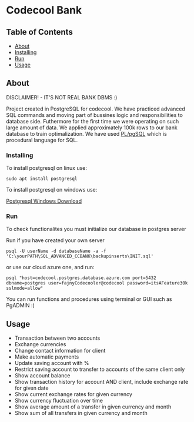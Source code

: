 # Codecool Bank

## Table of Contents

- [About](#about)
- [Installing](#installing)
- [Run](#run)
- [Usage](#usage)

## About <a name = "about"></a>

DISCLAIMER! - IT'S NOT REAL BANK DBMS :)

Project created in PostgreSQL for codecool. We have practiced advanced SQL commands and 
moving part of bussines logic and responsibilities to database side.
Futhermore for the first time we were operating on such large amount of data.
We applied approximately 100k rows to our bank database to train optimalization. 
We have used [PL/pgSQL](https://www.postgresql.org/docs/9.3/plpgsql.html) which is procedural language for SQL. 


### Installing <a name = "installing"></a>

To install postgresql on linux use:

```
sudo apt install postgresql
```

To install postgresql on windows use:

[Postgresql Windows Download](https://www.postgresql.org/download/windows/)


### Run <a name = "run"></a>

To check functionalites you must initialize our database in postgres server

Run if you have created your own server

```
psql -U userName -d databaseName -a -f 'C:\yourPATH\SQL_ADVANCED_CCBANK\backupinserts\INIT.sql'
```

or use our cloud azure one, and run:

```
psql "host=codecool.postgres.database.azure.com port=5432 dbname=postgres user=fajnyCodecooler@codecool password=itsAFeature30k sslmode=allow"
```

You can run functions and procedures using terminal or GUI such as PgADMIN :)

## Usage <a name = "usage"></a>

- Transaction between two accounts
- Exchange currencies 
- Change contact information for client
- Make automatic payments
- Update saving account with %
- Restrict saving account to transfer to accounts of the same client only
- Show account balance
- Show transaction history for account AND client, include exchange rate for given date
- Show current exchange rates for given currency
- Show currency fluctuation over time
- Show average amount of a transfer in given currency and month
- Show sum of all transfers in given currency and month

